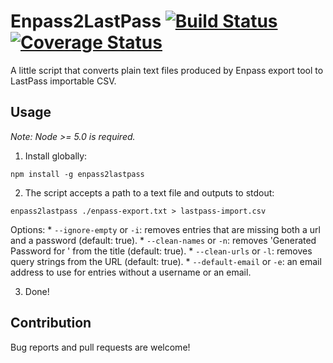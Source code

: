 Enpass2LastPass [![Build Status](https://travis-ci.org/forabi/enpass2lastpass.svg?branch=master)](https://travis-ci.org/forabi/enpass2lastpass) [![Coverage Status](https://coveralls.io/repos/forabi/enpass2lastpass/badge.svg?branch=master&service=github)](https://coveralls.io/github/forabi/enpass2lastpass?branch=master)
=================

A little script that converts plain text files produced by Enpass export tool to LastPass importable CSV.

Usage
------

_Note: Node >= 5.0 is required._

1. Install globally:

  ```shell
  npm install -g enpass2lastpass
  ```

2. The script accepts a path to a text file and outputs to stdout:

  ```shell
  enpass2lastpass ./enpass-export.txt > lastpass-import.csv
  ```

  Options:
    * `--ignore-empty` or `-i`: removes entries that are missing both a url and a password  (default: true).
    * `--clean-names` or `-n`: removes 'Generated Password for ' from the title (default: true).
    * `--clean-urls` or `-l`: removes query strings from the URL (default: true).
    * `--default-email` or `-e`: an email address to use for entries without a username or an email.
  
3. Done!

Contribution
------------
Bug reports and pull requests are welcome!
